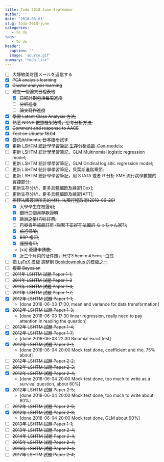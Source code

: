 ```yaml
---
title: Todo 2018 June-September
author: ''
date: '2018-06-01'
slug: todo-2018-june
categories: 
   - To do
tags: 
   - To do
header:
  caption: ''
  image: 'source.gif'
summary: "todo list"  
---
```


- [ ] 大塚敏美財団メールを返信する
- [x] ~~PCA analysis learning~~
- [x] ~~Cluster analysis learning~~
- [ ] ~~建立一個論文日程表格~~
    - [x] ~~日程計劃包括每周進度~~
    - [ ] ~~分析進度~~
    - [ ] ~~論文寫作進度~~
- [x] ~~學習 Latent Class Analysis 方法;~~
- [x] ~~熟悉 NDNS 數據框架結構，思考分析方法;~~
- [x] ~~Comment and response to AACE~~
- [x] ~~Test on Ubuntu 18.04~~
- [x] ~~尝试从Ubuntu, 日本語を試す~~
- [x] ~~更新 [LSHTM 統計學學習筆記](http://wangcc.me/LSHTMlearningnote/) [生存分析章節-Cox-models](http://wangcc.me/LSHTMlearningnote/cox-.html);~~
- [ ] 更新 LSHTM 統計學學習筆記，GLM Multinomial logistic regression model; 
- [ ] 更新 LSHTM 統計學學習筆記，GLM Oridinal logisitic regression model;
- [ ] 更新 LSHTM 統計學學習筆記，貝葉斯進階章節;
- [ ] 更新 LSHTM 統計學學習筆記，用 STATA 或者 R 分析 SME 流行病學數據的實踐部分;
- [ ] 更新生存分析，更多具體細節及練習[Cox];
- [ ] 更新生存分析，更多具體細節及練習[AFT];
- [ ] ~~辦理法國簽證所需的材料; 法國行程取消(2018-06-20)~~ 
    - [x] ~~大學學生在校證明;~~
    - [x] ~~銀行三個月存款證明~~
    - [x] ~~歐洲之星(7月)訂票;~~
    - [ ] ~~巴黎青年旅館訂房 (聯繫下正好在法國的 なっちゃん家?);~~
    - [x] ~~旅行保險;~~
    - [x] ~~BRP 複印;~~ 
    - [x] ~~護照複印;~~ 
    - [xa] ~~簽證申請書;~~ 
    - [x] ~~近三个月内的证件照，尺寸3.5cm x 4.5cm，白底~~
- [ ] 把 [LaTeX 模板](https://github.com/winterwang/overleaf-thesis-template) 調整到 [Bookdownplus 的模板之一](https://github.com/pzhaonet/bookdownplus)
- [ ] ~~複習 Bayesian~~
- [ ] ~~2011年 LSHTM 試題 Paper 1-1;~~
- [ ] ~~2011年 LSHTM 試題 Paper 1-3~~
- [ ] ~~2011年 LSHTM 試題 Paper 1-4;~~
- [ ] ~~2011年 LSHTM 試題 Paper 1-7;~~
- [x] ~~2012年 LSHTM 試題 Paper 1-1;~~
    - [done 2018-06-03 17:00, mean and variance for data transformation]
- [x] ~~2012年 LSHTM 試題 Paper 1-3;~~
    - [done 2018-06-03 17:30 linear regression, really need to pay attention in reading the question]
- [ ] ~~2012年 LSHTM 試題 Paper 1-4;~~
- [x] ~~2012年 LSHTM 試題 Paper 1-7;~~
    - [done 2018-06-03 22:30 Binomial exact test]
- [x] ~~2012年 LSHTM 試題 Paper 2-1;~~
    - [done 2018-06-04 20:00 Mock test done, coefficient and rho, 75% about]
- [ ] ~~2012年 LSHTM 試題 Paper 2-2;~~
- [ ] ~~2012年 LSHTM 試題 Paper 2-3;~~
- [x] ~~2012年 LSHTM 試題 Paper 2-4;~~
    - [done 2018-06-04 20:00 Mock test done, too much to write as a survival question, about 80%]
- [x] ~~2012年 LSHTM 試題 Paper 2-5;~~
    - [done 2018-06-04 20:00 Mock test done, too much to write about 80%]
- [ ] ~~2012年 LSHTM 試題 Paper 2-6;~~
- [x] ~~2012年 LSHTM 試題 Paper 2-8;~~
    - [done 2018-06-04 20:00 Mock test done, GLM about 90%]
- [ ] ~~2013年 LSHTM 試題 Paper 1-1;~~
- [ ] ~~2013年 LSHTM 試題 Paper 2-4;~~
- [ ] ~~2014年 LSHTM 試題 Paper 2-4;~~
- [ ] ~~2015年 LSHTM 試題 Paper 2-4;~~
- [ ] ~~2016年 LSHTM 試題 Paper 2-4;~~
- [ ] ~~2017年 LSHTM 試題 Paper 2-4;~~